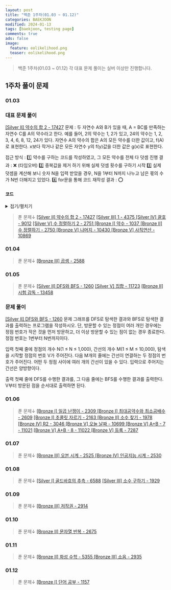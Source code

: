 ```yaml
---
layout: post
title: "백준 1주차(01.03 ~ 01.12)"
categories: BAEKJOON
modified: 2024-01-13
tags: [baekjoon, testing page]
comments: true
ads: false
image:
  feature: eolikelihood.png
  teaser: eolikelihood.png
---
```


> 백준 1주차(01.03 ~ 01.12)
각 대표 문제 풀이는 실버 이상만 진행합니다.

## 1주차 풀이 문제
### 01.03 

### 대표 문제 풀이
[[Silver II] 약수의 합 2 - 17427](https://www.acmicpc.net/problem/17427)
문제 : 두 자연수 A와 B가 있을 때, A = BC를 만족하는 자연수 C를 A의 약수라고 한다. 예를 들어, 2의 약수는 1, 2가 있고, 24의 약수는 1, 2, 3, 4, 6, 8, 12, 24가 있다. 자연수 A의 약수의 합은 A의 모든 약수를 더한 값이고, f(A)로 표현한다. x보다 작거나 같은 모든 자연수 y의 f(y)값을 더한 값은 g(x)로 표현한다.

접근 방식 : 
1️⃣ 약수를 구하는 코드를 작성하였고, 그 모든 약수를 전체 다 덧셈 진행
결과 : ❌ (타임오버)
2️⃣ 중복값을 제거 하기 위해 실제 덧셈 횟수를 구하기 시작
3️⃣ 실제 덧셈을 계산해 보니 숫자 N을 입력 받았을 경우, N을 1부터 N까지 나누고 남은 몫의 수가 N번 더해지고 있었다.
4️⃣ for문을 통해 코드 재작성
결과 : ⭕
#### 코드 
<details>
  <summary>접기/펼치기</summary>
N에 대해 i로 몫을 가짐(1~N개까지 몫 만큼의 값을 가지고 있기 때문) <br>
  그래서 그 몫에 다시 i 만큼 곱해주면 (1~N)까지의 총 합을 구할 수 있음

	def main():
    	N = int(input())
    	result = 0
    	for i in range(1, N+1):
        	result += (N // i)*i        
    	print(result)

	if __name__ == "__main__":
    main()

</details>

> 푼 문제↓
[[Silver II] 약수의 합 2 - 17427](https://www.acmicpc.net/problem/17427)
[[Silver III] 1 - 4375 ](https://www.acmicpc.net/problem/4375)
[[Silver IV] 괄호 - 9012](https://www.acmicpc.net/problem/9012)
[[Silver V] 수 정렬하기 2 - 2751 ](https://www.acmicpc.net/problem/2751)
[[Bronze I] 약수 - 1037 ](https://www.acmicpc.net/problem/1037)
[[Bronze II] 수 정렬하기 - 2750 ](https://www.acmicpc.net/problem/2750)
[[Bronze V] 나머지 - 10430 ](https://www.acmicpc.net/problem/10430)
[[Bronze V] 사칙연산 - 10869 ](https://www.acmicpc.net/problem/10869)


### 01.04
 > 푼 문제↓
[[Bronze III] 곱셈 - 2588 ](https://www.acmicpc.net/problem/2588)
 
### 01.05
> 푼 문제↓
[[Silver II] DFS와 BFS - 1260](https://www.acmicpc.net/problem/1260)
[[Silver V] 집합 - 11723](https://www.acmicpc.net/problem/11723)
[[Bronze II] 시험 감독 - 13458](https://www.acmicpc.net/problem/13458)

### 문제 풀이
[[Silver II] DFS와 BFS - 1260](https://www.acmicpc.net/problem/1260)
문제
그래프를 DFS로 탐색한 결과와 BFS로 탐색한 결과를 출력하는 프로그램을 작성하시오. 단, 방문할 수 있는 정점이 여러 개인 경우에는 정점 번호가 작은 것을 먼저 방문하고, 더 이상 방문할 수 있는 점이 없는 경우 종료한다. 정점 번호는 1번부터 N번까지이다.

입력
첫째 줄에 정점의 개수 N(1 ≤ N ≤ 1,000), 간선의 개수 M(1 ≤ M ≤ 10,000), 탐색을 시작할 정점의 번호 V가 주어진다. 다음 M개의 줄에는 간선이 연결하는 두 정점의 번호가 주어진다. 어떤 두 정점 사이에 여러 개의 간선이 있을 수 있다. 입력으로 주어지는 간선은 양방향이다.

출력
첫째 줄에 DFS를 수행한 결과를, 그 다음 줄에는 BFS를 수행한 결과를 출력한다. V부터 방문된 점을 순서대로 출력하면 된다.

### 01.06
>푼 문제↓
[[Bronze I] 일곱 난쟁이 - 2309 ](https://www.acmicpc.net/problem/2309)
[[Bronze I] 최대공약수와 최소공배수 - 2609](https://www.acmicpc.net/problem/2609)
[[Bronze I] 초콜릿 자르기 - 2163 ](https://www.acmicpc.net/problem/2163)
[[Bronze II] 소수 찾기 - 1978 ](https://www.acmicpc.net/problem/1978)
[[Bronze IV] R2 - 3046 ](https://www.acmicpc.net/problem/3046)
[[Bronze V] 오늘 날짜 - 10699 ](https://www.acmicpc.net/problem/10699)
[[Bronze V] A+B - 7 - 11021](https://www.acmicpc.net/problem/11021)
[[Bronze V] A+B - 8 - 11022 ](https://www.acmicpc.net/problem/11022)
[[Bronze V] 등록 - 7287](https://www.acmicpc.net/problem/7287)

### 01.07
>푼 문제↓
[[Bronze III] 오븐 시계 - 2525 ](https://www.acmicpc.net/problem/2525)
[[Bronze IV] 인공지능 시계 - 2530 ](https://www.acmicpc.net/problem/2530)

### 01.08
>푼 문제↓
[[Silver I] 골드바흐의 추측 - 6588](https://www.acmicpc.net/problem/6588)
[[Silver III] 소수 구하기 - 1929 ](https://www.acmicpc.net/problem/1929)

### 01.09
>푼 문제↓
[[Bronze III] 저작권 - 2914](https://www.acmicpc.net/problem/2914)

### 01.10
>푼 문제↓
[[Bronze II] 문자열 반복 - 2675](https://www.acmicpc.net/problem/2675)

### 01.11
>푼 문제↓
[[Bronze II] 화성 수학 - 5355 ](https://www.acmicpc.net/problem/5355)
[[Bronze III] 소음 - 2935 ](https://www.acmicpc.net/problem/2935)

### 01.12
>푼 문제↓
[[Bronze I] 단어 공부 - 1157](https://www.acmicpc.net/problem/1157)
